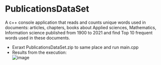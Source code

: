 # PublicationsDataSet</br>
A c++ console application that reads and counts unique words used in documents:
articles, chapters, books about Applied sciences, Mathematics, Information science published from 1900 to 2021 and find Top 10 frequent words used in these documents.

- Exraxt PublicationsDataSet.zip to same place and run main.cpp
- Results from the execution:<br />
![image](https://github.com/user-attachments/assets/134bf333-bb61-46b0-9ffe-11497af9e377)
